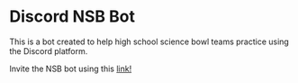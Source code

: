 # Discord NSB Bot
This is a bot created to help high school science bowl teams practice using the Discord platform.

Invite the NSB bot using this [link!](https://discord.com/oauth2/authorize?client_id=769756964036149258&scope=bot&permissions=289533008)